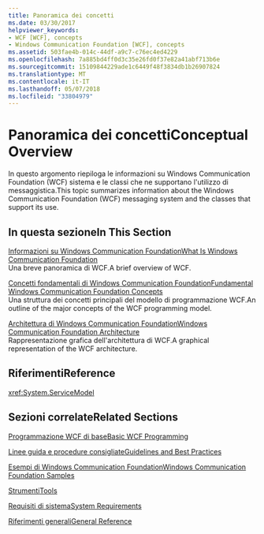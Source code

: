 ```yaml
---
title: Panoramica dei concetti
ms.date: 03/30/2017
helpviewer_keywords:
- WCF [WCF], concepts
- Windows Communication Foundation [WCF], concepts
ms.assetid: 503fae4b-014c-44df-a9c7-c76ec4ed4229
ms.openlocfilehash: 7a885bd4ff0d3c35e26fd0f37e82a41abf713b6e
ms.sourcegitcommit: 15109844229ade1c6449f48f3834db1b26907824
ms.translationtype: MT
ms.contentlocale: it-IT
ms.lasthandoff: 05/07/2018
ms.locfileid: "33804979"
---
```

# <a name="conceptual-overview"></a><span data-ttu-id="ce8e0-102">Panoramica dei concetti</span><span class="sxs-lookup"><span data-stu-id="ce8e0-102">Conceptual Overview</span></span>
<span data-ttu-id="ce8e0-103">In questo argomento riepiloga le informazioni su Windows Communication Foundation (WCF) sistema e le classi che ne supportano l'utilizzo di messaggistica.</span><span class="sxs-lookup"><span data-stu-id="ce8e0-103">This topic summarizes information about the Windows Communication Foundation (WCF) messaging system and the classes that support its use.</span></span>  
  
## <a name="in-this-section"></a><span data-ttu-id="ce8e0-104">In questa sezione</span><span class="sxs-lookup"><span data-stu-id="ce8e0-104">In This Section</span></span>  
 [<span data-ttu-id="ce8e0-105">Informazioni su Windows Communication Foundation</span><span class="sxs-lookup"><span data-stu-id="ce8e0-105">What Is Windows Communication Foundation</span></span>](../../../docs/framework/wcf/whats-wcf.md)  
 <span data-ttu-id="ce8e0-106">Una breve panoramica di WCF.</span><span class="sxs-lookup"><span data-stu-id="ce8e0-106">A brief overview of WCF.</span></span>  
  
 [<span data-ttu-id="ce8e0-107">Concetti fondamentali di Windows Communication Foundation</span><span class="sxs-lookup"><span data-stu-id="ce8e0-107">Fundamental Windows Communication Foundation Concepts</span></span>](../../../docs/framework/wcf/fundamental-concepts.md)  
 <span data-ttu-id="ce8e0-108">Una struttura dei concetti principali del modello di programmazione WCF.</span><span class="sxs-lookup"><span data-stu-id="ce8e0-108">An outline of the major concepts of the WCF programming model.</span></span>  
  
 [<span data-ttu-id="ce8e0-109">Architettura di Windows Communication Foundation</span><span class="sxs-lookup"><span data-stu-id="ce8e0-109">Windows Communication Foundation Architecture</span></span>](../../../docs/framework/wcf/architecture.md)  
 <span data-ttu-id="ce8e0-110">Rappresentazione grafica dell'architettura di WCF.</span><span class="sxs-lookup"><span data-stu-id="ce8e0-110">A graphical representation of the WCF architecture.</span></span>  
  
## <a name="reference"></a><span data-ttu-id="ce8e0-111">Riferimenti</span><span class="sxs-lookup"><span data-stu-id="ce8e0-111">Reference</span></span>  
 <xref:System.ServiceModel>  
  
## <a name="related-sections"></a><span data-ttu-id="ce8e0-112">Sezioni correlate</span><span class="sxs-lookup"><span data-stu-id="ce8e0-112">Related Sections</span></span>  
 [<span data-ttu-id="ce8e0-113">Programmazione WCF di base</span><span class="sxs-lookup"><span data-stu-id="ce8e0-113">Basic WCF Programming</span></span>](../../../docs/framework/wcf/basic-wcf-programming.md)  
  
 [<span data-ttu-id="ce8e0-114">Linee guida e procedure consigliate</span><span class="sxs-lookup"><span data-stu-id="ce8e0-114">Guidelines and Best Practices</span></span>](../../../docs/framework/wcf/guidelines-and-best-practices.md)  
  
 [<span data-ttu-id="ce8e0-115">Esempi di Windows Communication Foundation</span><span class="sxs-lookup"><span data-stu-id="ce8e0-115">Windows Communication Foundation Samples</span></span>](../../../docs/framework/wcf/samples/index.md)  
  
 [<span data-ttu-id="ce8e0-116">Strumenti</span><span class="sxs-lookup"><span data-stu-id="ce8e0-116">Tools</span></span>](../../../docs/framework/wcf/diagnostics/exceptions-reference/tools.md)  
  
 [<span data-ttu-id="ce8e0-117">Requisiti di sistema</span><span class="sxs-lookup"><span data-stu-id="ce8e0-117">System Requirements</span></span>](../../../docs/framework/wcf/wcf-system-requirements.md)  
  
 [<span data-ttu-id="ce8e0-118">Riferimenti generali</span><span class="sxs-lookup"><span data-stu-id="ce8e0-118">General Reference</span></span>](../../../docs/framework/wcf/general-reference.md)
